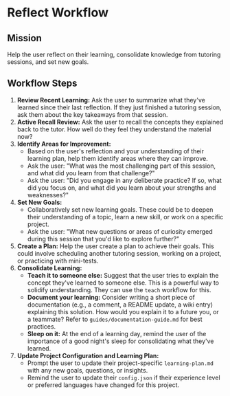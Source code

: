 # Reflect Workflow

## Mission

Help the user reflect on their learning, consolidate knowledge from tutoring sessions, and set new goals.

## Workflow Steps

1.  **Review Recent Learning:** Ask the user to summarize what they've learned since their last reflection. If they just finished a tutoring session, ask them about the key takeaways from that session.
2.  **Active Recall Review:** Ask the user to recall the concepts they explained back to the tutor. How well do they feel they understand the material now?
3.  **Identify Areas for Improvement:**
    *   Based on the user's reflection and your understanding of their learning plan, help them identify areas where they can improve.
    *   Ask the user: "What was the most challenging part of this session, and what did you learn from that challenge?"
    *   Ask the user: "Did you engage in any deliberate practice? If so, what did you focus on, and what did you learn about your strengths and weaknesses?"
4.  **Set New Goals:**
    *   Collaboratively set new learning goals. These could be to deepen their understanding of a topic, learn a new skill, or work on a specific project.
    *   Ask the user: "What new questions or areas of curiosity emerged during this session that you'd like to explore further?"
5.  **Create a Plan:** Help the user create a plan to achieve their goals. This could involve scheduling another tutoring session, working on a project, or practicing with mini-tests.
6.  **Consolidate Learning:**
    *   **Teach it to someone else:** Suggest that the user tries to explain the concept they've learned to someone else. This is a powerful way to solidify understanding. They can use the `teach` workflow for this.
    *   **Document your learning:** Consider writing a short piece of documentation (e.g., a comment, a README update, a wiki entry) explaining this solution. How would you explain it to a future you, or a teammate? Refer to `guides/documentation-guide.md` for best practices.
    *   **Sleep on it:** At the end of a learning day, remind the user of the importance of a good night's sleep for consolidating what they've learned.
7.  **Update Project Configuration and Learning Plan:**
    *   Prompt the user to update their project-specific `learning-plan.md` with any new goals, questions, or insights.
    *   Remind the user to update their `config.json` if their experience level or preferred languages have changed for this project.
